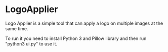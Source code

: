 # LogoApplier
Logo Applier is a simple tool that can apply a logo on multiple images at the same time. 

To run it you need to install Python 3 and Pillow library and then run "python3 ui.py" to use it.

